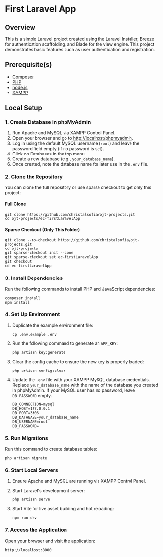# First Laravel App

## Overview
This is a simple Laravel project created using the Laravel Installer, Breeze for authentication scaffolding, and Blade for the view engine. This project demonstrates basic features such as user authentication and registration.

## Prerequisite(s)

- [Composer](https://getcomposer.org/download/)
- [PHP](https://www.php.net/downloads.php)
- [node.js](https://nodejs.org/en/download)
- [XAMPP](https://www.apachefriends.org/download.html)

## Local Setup

### 1. Create Database in phpMyAdmin
1. Run Apache and MySQL via XAMPP Control Panel.
2. Open your browser and go to [http://localhost/phpmyadmin](http://localhost/phpmyadmin).
3. Log in using the default MySQL username (`root`) and leave the password field empty (if no password is set).
4. Click on Databases in the top menu.
5. Create a new database (e.g., `your_database_name`).
6. Once created, note the database name for later use in the `.env` file.

### 2. Clone the Repository
You can clone the full repository or use sparse checkout to get only this project:

#### Full Clone

```
git clone https://github.com/christalsofia/ojt-projects.git
cd ojt-projects/ec-firstLaravelApp
```

#### Sparse Checkout (Only This Folder)

```
git clone --no-checkout https://github.com/christalsofia/ojt-projects.git
cd ojt-projects
git sparse-checkout init --cone
git sparse-checkout set ec-firstLaravelApp
git checkout
cd ec-firstLaravelApp
```

### 3. Install Dependencies
Run the following commands to install PHP and JavaScript dependencies:

```
composer install
npm install
```

### 4. Set Up Environment
1. Duplicate the example environment file:

    ```
    cp .env.example .env
    ```

2. Run the following command to generate an `APP_KEY`:

    ```
    php artisan key:generate
    ```

3. Clear the config cache to ensure the new key is properly loaded:

    ```
    php artisan config:clear
    ```

4. Update the `.env` file with your XAMPP MySQL database credentials. Replace `your_database_name` with the name of the database you created in phpMyAdmin. If your MySQL user has no password, leave `DB_PASSWORD` empty.

    ```
    DB_CONNECTION=mysql
    DB_HOST=127.0.0.1
    DB_PORT=3306
    DB_DATABASE=your_database_name
    DB_USERNAME=root
    DB_PASSWORD=
    ```

### 5. Run Migrations
Run this command to create database tables:

```
php artisan migrate
```


### 6. Start Local Servers
1. Ensure Apache and MySQL are running via XAMPP Control Panel.
2. Start Laravel's development server:

    ```
    php artisan serve
    ```

3. Start Vite for live asset building and hot reloading:

    ```
    npm run dev
    ```

### 7. Access the Application
Open your browser and visit the application:

```
http://localhost:8000
```
